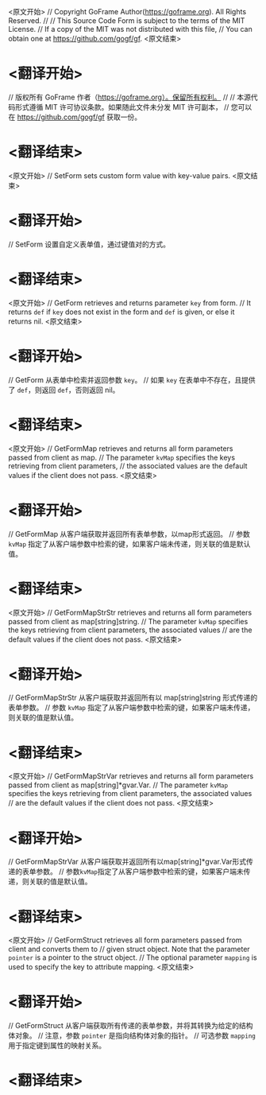 
<原文开始>
// Copyright GoFrame Author(https://goframe.org). All Rights Reserved.
//
// This Source Code Form is subject to the terms of the MIT License.
// If a copy of the MIT was not distributed with this file,
// You can obtain one at https://github.com/gogf/gf.
<原文结束>

# <翻译开始>
// 版权所有 GoFrame 作者（https://goframe.org）。保留所有权利。
//
// 本源代码形式遵循 MIT 许可协议条款。如果随此文件未分发 MIT 许可副本，
// 您可以在 https://github.com/gogf/gf 获取一份。
# <翻译结束>


<原文开始>
// SetForm sets custom form value with key-value pairs.
<原文结束>

# <翻译开始>
// SetForm 设置自定义表单值，通过键值对的方式。
# <翻译结束>


<原文开始>
// GetForm retrieves and returns parameter `key` from form.
// It returns `def` if `key` does not exist in the form and `def` is given, or else it returns nil.
<原文结束>

# <翻译开始>
// GetForm 从表单中检索并返回参数 `key`。
// 如果 `key` 在表单中不存在，且提供了 `def`，则返回 `def`，否则返回 nil。
# <翻译结束>


<原文开始>
// GetFormMap retrieves and returns all form parameters passed from client as map.
// The parameter `kvMap` specifies the keys retrieving from client parameters,
// the associated values are the default values if the client does not pass.
<原文结束>

# <翻译开始>
// GetFormMap 从客户端获取并返回所有表单参数，以map形式返回。
// 参数 `kvMap` 指定了从客户端参数中检索的键，如果客户端未传递，则关联的值是默认值。
# <翻译结束>


<原文开始>
// GetFormMapStrStr retrieves and returns all form parameters passed from client as map[string]string.
// The parameter `kvMap` specifies the keys retrieving from client parameters, the associated values
// are the default values if the client does not pass.
<原文结束>

# <翻译开始>
// GetFormMapStrStr 从客户端获取并返回所有以 map[string]string 形式传递的表单参数。
// 参数 `kvMap` 指定了从客户端参数中检索的键，如果客户端未传递，则关联的值是默认值。
# <翻译结束>


<原文开始>
// GetFormMapStrVar retrieves and returns all form parameters passed from client as map[string]*gvar.Var.
// The parameter `kvMap` specifies the keys retrieving from client parameters, the associated values
// are the default values if the client does not pass.
<原文结束>

# <翻译开始>
// GetFormMapStrVar 从客户端获取并返回所有以map[string]*gvar.Var形式传递的表单参数。
// 参数`kvMap`指定了从客户端参数中检索的键，如果客户端未传递，则关联的值是默认值。
# <翻译结束>


<原文开始>
// GetFormStruct retrieves all form parameters passed from client and converts them to
// given struct object. Note that the parameter `pointer` is a pointer to the struct object.
// The optional parameter `mapping` is used to specify the key to attribute mapping.
<原文结束>

# <翻译开始>
// GetFormStruct 从客户端获取所有传递的表单参数，并将其转换为给定的结构体对象。
// 注意，参数 `pointer` 是指向结构体对象的指针。
// 可选参数 `mapping` 用于指定键到属性的映射关系。
# <翻译结束>

